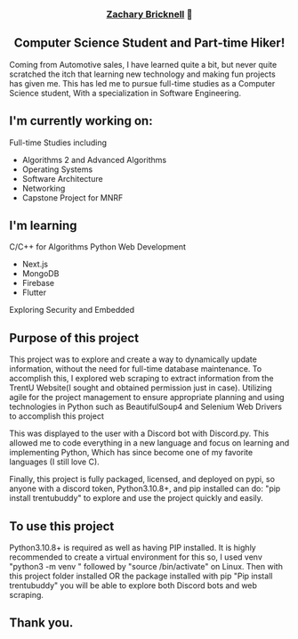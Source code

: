 <h3 align="center">
  <a href="https://www.linkedin.com/in/zachary-bricknell/" target="_blank" rel="noreferrer">Zachary Bricknell</a> 👋
</h3>

<h2 align="center">
Computer Science Student and Part-time Hiker!
</h2> 

Coming from Automotive sales, I have learned quite a bit, but never quite scratched the itch that learning new technology and making fun projects has given me. This has led me to pursue full-time studies as a Computer Science student, With a specialization in Software Engineering.


## I'm currently working on:

Full-time Studies including
  - Algorithms 2 and Advanced Algorithms
  - Operating Systems
  - Software Architecture
  - Networking
  - Capstone Project for MNRF


## I'm learning

C/C++ for Algorithms
Python
Web Development
  - Next.js
  - MongoDB
  - Firebase
  - Flutter
 
Exploring Security and Embedded

## Purpose of this project

This project was to explore and create a way to dynamically update information, without the need for full-time database maintenance. To accomplish this, I explored web scraping to extract information from the TrentU Website(I sought and obtained permission just in case). Utilizing agile for the project management to ensure appropriate planning and using technologies in Python such as BeautifulSoup4 and Selenium Web Drivers to accomplish this project

This was displayed to the user with a Discord bot with Discord.py. This allowed me to code everything in a new language and focus on learning and implementing Python, Which has since become one of my favorite languages (I still love C). 

Finally, this project is fully packaged, licensed, and deployed on pypi, so anyone with a discord token, Python3.10.8+, and pip installed can do: "pip install trentubuddy" to explore and use the project quickly and easily.

## To use this project

Python3.10.8+ is required as well as having PIP installed. It is highly recommended to create a virtual environment for this so, I used venv "python3 -m venv <venv name>" followed by "source <venv name>/bin/activate" on Linux. Then with this project folder installed OR the package installed with pip "Pip install trentubuddy" you will be able to explore both Discord bots and web scraping.

## Thank you.

